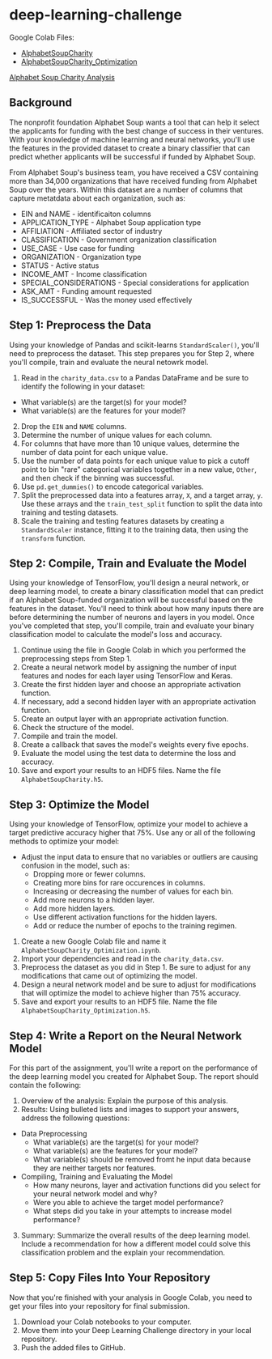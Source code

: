 # deep-learning-challenge


Google Colab Files:
 * [AlphabetSoupCharity](https://github.com/marthagriggs9/deep-learning-challenge/blob/main/AlphabetSoupCharity_colab.ipynb)
 * [AlphabetSoupCharity_Optimization](https://github.com/marthagriggs9/deep-learning-challenge/blob/main/AlphabetSoupCharity_Opitmization_colab.ipynb)

[Alphabet Soup Charity Analysis](https://github.com/marthagriggs9/deep-learning-challenge/blob/main/AlphabetSoupCharity_Analysis.md)

## Background

The nonprofit foundation Alphabet Soup wants a tool that can help it select the applicants for funding with the best change of success in their ventures. With your knowledge of machine learning and neural networks, you'll use the features in the provided dataset to create a binary classifier that can predict whether applicants will be successful if funded by Alphabet Soup. 

From Alphabet Soup's business team, you have received a CSV containing more than 34,000 organizations that have received funding from Alphabet Soup over the years. Within this dataset are a number of columns that capture metatdata about each organization, such as:
  * EIN and NAME - identificaiton columns
  * APPLICATION_TYPE - Alphabet Soup application type
  * AFFILIATION - Affiliated sector of industry
  * CLASSIFICATION - Government organization classification
  * USE_CASE - Use case for funding
  * ORGANIZATION - Organization type
  * STATUS - Active status
  * INCOME_AMT - Income classification
  * SPECIAL_CONSIDERATIONS - Special considerations for application
  * ASK_AMT - Funding amount requested
  * IS_SUCCESSFUL - Was the money used effectively

## Step 1: Preprocess the Data
Using your knowledge of Pandas and scikit-learns `StandardScaler()`, you'll need to preprocess the dataset. This step prepares you for Step 2, where you'll compile, train and evaluate the neural netowrk model. 

1. Read in the `charity_data.csv` to a Pandas DataFrame and be sure to identify the following in your dataset:
  * What variable(s) are the target(s) for your model?
  * What variable(s) are the features for your model?

2. Drop the `EIN` and `NAME` columns. 
3. Determine the number of unique values for each column.
4. For columns that have more than 10 unique values, determine the number of data point for each unique value.
5. Use the number of data points for each unique value to pick a cutoff point to bin "rare" categorical variables together in a new value, `Other`, and then check if the binning was successful. 
6. Use `pd.get_dummies()` to encode categorical variables.
7. Split the preprocessed data into a features array, `X`, and a target array, `y`. Use these arrays and the `train_test_split` function to split the data into training and testing datasets. 
8. Scale the training and testing features datasets by creating a `StandardScaler` instance, fitting it to the training data, then using the `transform` function. 

## Step 2: Compile, Train and Evaluate the Model
Using your knowledge of TensorFlow, you'll design a neural network, or deep learning model, to create a binary classification model that can predict if an Alphabet Soup-funded organization will be successful based on the features in the dataset. You'll need to think about how many inputs there are before determining the number of neurons and layers in you model. Once you've completed that step, you'll compile, train and evaluate your binary classification model to calculate the model's loss and accuracy. 

1. Continue using the file in Google Colab in which you performed the preprocessing steps from Step 1. 
2. Create a neural network model by assigning the number of input features and nodes for each layer using TensorFlow and Keras. 
3. Create the first hidden layer and choose an appropriate activation function. 
4. If necessary, add a second hidden layer with an appropriate activation function. 
5. Create an output layer with an appropriate activation function. 
6. Check the structure of the model. 
7. Compile and train the model. 
8. Create a callback that saves the model's weights every five epochs. 
9. Evaluate the model using the test data to determine the loss and accuracy. 
10. Save and export your results to an HDF5 files. Name the file `AlphabetSoupCharity.h5`.

## Step 3: Optimize the Model

Using your knowledge of TensorFlow, optimize your model to achieve a target predictive accuracy higher that 75%. 
Use any or all of the following methods to optimize your model:
 * Adjust the input data to ensure that no variables or outliers are causing confusion in the model, such as:
   * Dropping more or fewer columns.
   * Creating more bins for rare occurences in columns.
   * Increasing or decreasing the number of values for each bin. 
   * Add more neurons to a hidden layer. 
   * Add more hidden layers. 
   * Use different activation functions for the hidden layers.
   * Add or reduce the number of epochs to the training regimen. 

1. Create a new Google Colab file and name it `AlphabetSoupCharity_Optimization.ipynb`. 
2. Import your dependencies and read in the `charity_data.csv`. 
3. Preprocess the dataset as you did in Step 1. Be sure to adjust for any modifications that came out of optimizing the model. 
4. Design a neural network model and be sure to adjust for modifications that will optimize the model to achieve higher than 75% accuracy. 
5. Save and export your results to an HDF5 file. Name the file `AlphabetSoupCharity_Optimization.h5`. 

## Step 4: Write a Report on the Neural Network Model

For this part of the assignment, you'll write a report on the performance of the deep learning model you created for Alphabet Soup. 
The report should contain the following:
1. Overview of the analysis: Explain the purpose of this analysis.
2. Results: Using bulleted lists and images to support your answers, address the following questions:
  * Data Preprocessing
    * What variable(s) are the target(s) for your model?
    * What variable(s) are the features for your model?
    * What variable(s) should be removed fromt he input data because they are neither targets nor features. 
  * Compiling, Training and Evaluating the Model
    * How many neurons, layer and activation functions did you select for your neural network model and why?
    * Were you able to achieve the target model performance?
    * What steps did you take in your attempts to increase model performance?

3. Summary: Summarize the overall results of the deep learning model. Include a recommendation for how a different model could solve this classification problem and the explain your recommendation. 

## Step 5: Copy Files Into Your Repository
Now that you're finished with your analysis in Google Colab, you need to get your files into your repository for final submission. 
1. Download your Colab notebooks to your computer. 
2. Move them into your Deep Learning Challenge directory in your local repository.
3. Push the added files to GitHub.

